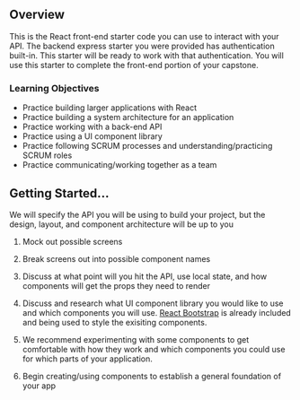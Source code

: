 ## Overview

This is the React front-end starter code you can use to interact with your API. The backend express starter you were provided has authentication built-in. This starter will be ready to work with that authentication. You will use this starter to complete the front-end portion of your capstone.

### Learning Objectives

- Practice building larger applications with React
- Practice building a system architecture for an application
- Practice working with a back-end API
- Practice using a UI component library
- Practice following SCRUM processes and understanding/practicing SCRUM roles
- Practice communicating/working together as a team

## Getting Started...

We will specify the API you will be using to build your project, but the design, layout, and component architecture will be up to you

1. Mock out possible screens
2. Break screens out into possible component names
4. Discuss at what point will you hit the API, use local state, and how components will get the props they need to render
5. Discuss and research what UI component library you would like to use and which components you will use. [React Bootstrap](https://react-bootstrap.github.io/) is already included and being used to style the exisiting components.
6. We recommend experimenting with some components to get comfortable with how they work and which components you could use for which parts of your application.

7. Begin creating/using components to establish a general foundation of your app
